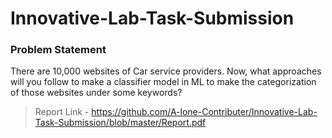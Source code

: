 # Innovative-Lab-Task-Submission

### Problem Statement 
There are 10,000 websites of Car service providers. Now, what approaches will you follow to
make a classifier model in ML to make the categorization of those websites under some
keywords?

> Report Link - https://github.com/A-lone-Contributer/Innovative-Lab-Task-Submission/blob/master/Report.pdf

